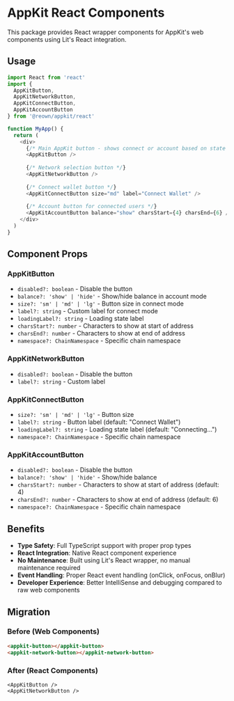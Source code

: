 # AppKit React Components

This package provides React wrapper components for AppKit's web components using Lit's React integration.

## Usage

```typescript
import React from 'react'
import { 
  AppKitButton, 
  AppKitNetworkButton, 
  AppKitConnectButton, 
  AppKitAccountButton 
} from '@reown/appkit/react'

function MyApp() {
  return (
    <div>
      {/* Main AppKit button - shows connect or account based on state */}
      <AppKitButton />
      
      {/* Network selection button */}
      <AppKitNetworkButton />
      
      {/* Connect wallet button */}
      <AppKitConnectButton size="md" label="Connect Wallet" />
      
      {/* Account button for connected users */}
      <AppKitAccountButton balance="show" charsStart={4} charsEnd={6} />
    </div>
  )
}
```

## Component Props

### AppKitButton
- `disabled?: boolean` - Disable the button
- `balance?: 'show' | 'hide'` - Show/hide balance in account mode
- `size?: 'sm' | 'md' | 'lg'` - Button size in connect mode
- `label?: string` - Custom label for connect mode
- `loadingLabel?: string` - Loading state label
- `charsStart?: number` - Characters to show at start of address
- `charsEnd?: number` - Characters to show at end of address
- `namespace?: ChainNamespace` - Specific chain namespace

### AppKitNetworkButton
- `disabled?: boolean` - Disable the button
- `label?: string` - Custom label

### AppKitConnectButton
- `size?: 'sm' | 'md' | 'lg'` - Button size
- `label?: string` - Button label (default: "Connect Wallet")
- `loadingLabel?: string` - Loading state label (default: "Connecting...")
- `namespace?: ChainNamespace` - Specific chain namespace

### AppKitAccountButton
- `disabled?: boolean` - Disable the button
- `balance?: 'show' | 'hide'` - Show/hide balance
- `charsStart?: number` - Characters to show at start of address (default: 4)
- `charsEnd?: number` - Characters to show at end of address (default: 6)
- `namespace?: ChainNamespace` - Specific chain namespace

## Benefits

- **Type Safety**: Full TypeScript support with proper prop types
- **React Integration**: Native React component experience
- **No Maintenance**: Built using Lit's React wrapper, no manual maintenance required
- **Event Handling**: Proper React event handling (onClick, onFocus, onBlur)
- **Developer Experience**: Better IntelliSense and debugging compared to raw web components

## Migration

### Before (Web Components)
```html
<appkit-button></appkit-button>
<appkit-network-button></appkit-network-button>
```

### After (React Components)
```tsx
<AppKitButton />
<AppKitNetworkButton />
```